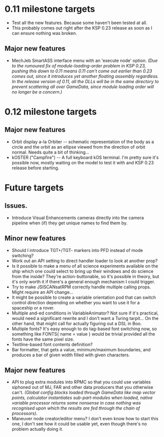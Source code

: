 # 0.11 milestone targets

* Test all the new features. Because some haven't been tested at all.
* This probably comes out right after the KSP 0.23 release as soon as I can ensure nothing was broken.

## Major new features

* MechJeb SmartASS interface menu with an 'execute node' option. *(Due to the rumoured fix of module-loading-order problem in KSP 0.23, pushing this down to 0.11 means 0.11 can't come out earlier than 0.23 comes out, since it introduces yet another floating assembly regardless. In the release version of 0.11, all the DLLs will be in the same directory to prevent scattering all over GameData, since module loading order will no longer be a concern.)*

# 0.12 milestone targets

## Major new features

* Orbit display a-la Orbiter -- schematic representation of the body as a circle and the orbit as an ellipse viewed from the direction of orbit normal. Needs quite a bit of thinking...
* kOSTER ("Campfire") -- A full keyboard kOS terminal. I'm pretty sure it's possible now, mostly waiting on the model to test it with and KSP 0.23 release before starting.

# Future targets

## Issues.

* Introduce Visual Enhancements cameras directly into the camera pipeline when (if) they get unique names to find them by.

## Minor new features

* Should I introduce TGT+/TGT- markers into PFD instead of mode switching?
* Work out an API setting to direct handler loader to look at another prop?
* Is it possible to make a menu of all science experiments available on the ship which one could select to bring up their windows and do science from the inside? They're action-buttonable, so it's possible in theory, but it's only worth it if there's a general enough mechanism I could trigger.
* Try to make JSISCANsatRPM correctly handle multiple calling props. Might require an API change...
* It might be possible to create a variable orientation pod that can switch control direction depending on whether you want to use it for a spaceship or a rover.
* Multiple and-ed conditions in VariableAnimator? Not sure if it's practical, would need a significant rewrite and I don't want a Turing tarpit... On the other hand, that might call for actually figuring out a DSL in Boo.
* Multiple fonts? It's easy enough to do tag-based font switching now, so something like FONTS{ name = value } would be trivial provided all the fonts have the same pixel size.
* Textline-based font contents definition?
* Bar formatter, that gets a value, minimum/maximum boundaries, and produces a bar of given width filled with given characters.

## Major new features

* API to plug extra modules into RPMC so that you could use variables siphoned out of MJ, FAR and other data producers that you otherwise can't. *(Global config blocks loaded through GameData like map vector points, calculator instantiates sub-part-modules when loaded, native variable processor returns some nonsense in case nothing was recognised upon which the results are fed through the chain of processors)*.
* Maneuver node creator/editor menu? I don't even know how to start this one, I don't see how it could be usable yet, even though there's no problem actually doing it.
